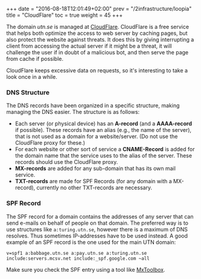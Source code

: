 +++
date = "2016-08-18T12:01:49+02:00"
prev = "/2infrastructure/loopia"
title = "CloudFlare"
toc = true
weight = 45
+++

The domain *utn.se* is managed at [CloudFlare](https://www.cloudflare.com/).
CloudFlare is a free service that helps both optimize the access to web server
by caching pages, but also protect the website against threats. It does this by
giving interrupting a client from accessing the actual server if it might be a
threat, it will challenge the user if in doubt of a malicious bot, and then
serve the page from cache if possible.

CloudFlare keeps excessive data on requests, so it's interesting to take a look
once in a while.

### DNS Structure

The DNS records have been organized in a specific structure, making managing the
DNS easier. The structure is as follows:

- Each server (or physical device) has an **A-record** (and a **AAAA-record** if
possible). These records have an alias (e.g., the name of the server), that is
not used as a domain for a website/server. (Do not use the CloudFlare proxy for
these.)
- For each website or other sort of service a **CNAME-Record** is added for the
domain name that the service uses to the alias of the server. These records
should use the CloudFlare proxy.
- **MX-records** are added for any sub-domain that has its own mail service.
- **TXT-records** are made for SPF Records (for any domain with a MX-record),
currently no other TXT-records are necessary.

### SPF Record

The SPF record for a domain contains the addresses of any server that can send
e-mails on behalf of people on that domain. The preferred way is to use
structures like `a:turing.utn.se`, however there is a maximum of DNS resolves.
Thus sometimes IP-addresses have to be used instead. A good example of an SPF
record is the one used for the main UTN domain:

`v=spf1 a:babbage.utn.se a:pay.utn.se a:turing.utn.se include:servers.mcsv.net
include:_spf.google.com ~all`

Make sure you check the SPF entry using a tool like
[MxToolbox](http://mxtoolbox.com/spf.aspx).
